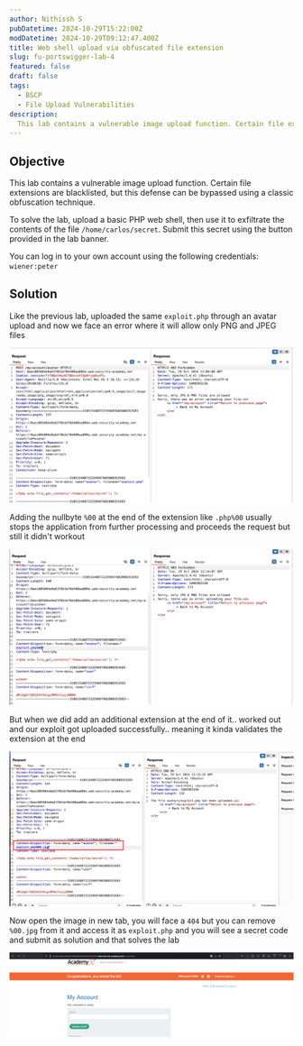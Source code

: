 ```yaml
---
author: Nithissh S
pubDatetime: 2024-10-29T15:22:00Z
modDatetime: 2024-10-29T09:12:47.400Z
title: Web shell upload via obfuscated file extension
slug: fu-portswigger-lab-4
featured: false
draft: false
tags:
  - BSCP
  - File Upload Vulnerabilities
description:
  This lab contains a vulnerable image upload function. Certain file extensions are blacklisted, but this defense can be bypassed using a classic obfuscation technique. To solve the lab, upload a basic PHP web shell, then use it to exfiltrate the contents of the file `/home/carlos/secret`. Submit this secret using the button provided in the lab banner. You can log in to your own account using the following credentials `wiener:peter`
---
```


## Objective 

This lab contains a vulnerable image upload function. Certain file extensions are blacklisted, but this defense can be bypassed using a classic obfuscation technique.

To solve the lab, upload a basic PHP web shell, then use it to exfiltrate the contents of the file `/home/carlos/secret`. Submit this secret using the button provided in the lab banner.

You can log in to your own account using the following credentials: `wiener:peter` 

## Solution

Like the previous lab, uploaded the same `exploit.php` through an avatar upload and now we face an error where it will allow only PNG and JPEG files 

![](../../assets/images/bscp/fileupload/fu-12.png)

Adding the nullbyte `%00` at the end of the extension like `.php%00` usually stops the application from further processing and proceeds the request but still it didn't workout 

![](../../assets/images/bscp/fileupload/fu-13.png)

But when we did add an additional extension at the end of it.. worked out and our exploit got uploaded successfully.. meaning it kinda validates the extension at the end 

![](../../assets/images/bscp/fileupload/fu-14.png)

Now open the image in new tab, you will face a `404` but you can remove `%00.jpg` from it and access it as `exploit.php` and you will see a secret code and submit as solution and that solves the lab 

![](../../assets/images/bscp/fileupload/fu-15.png)
